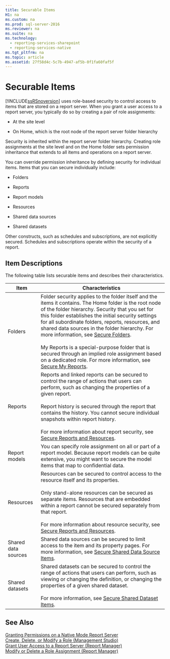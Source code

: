 ```yaml
---
title: Securable Items
H1: na
ms.custom: na
ms.prod: sql-server-2016
ms.reviewer: na
ms.suite: na
ms.technology: 
  - reporting-services-sharepoint
  - reporting-services-native
ms.tgt_pltfrm: na
ms.topic: article
ms.assetid: 27f58d4c-5c7b-4947-af5b-0f1fa60faf5f
---
```

# Securable Items
  [!INCLUDE[ssRSnoversion](../../Topics/TopicNameContainA/includes/ssRSnoversion_md.md)] uses role-based security to control access to items that are stored on a report server. When you grant a user access to a report server, you typically do so by creating a pair of role assignments:  
  
-   At the site level  
  
-   On Home, which is the root node of the report server folder hierarchy  
  
 Security is inherited within the report server folder hierarchy. Creating role assignments at the site level and on the Home folder sets permission inheritance that extends to all items and operations on a report server.  
  
 You can override permission inheritance by defining security for individual items. Items that you can secure individually include:  
  
-   Folders  
  
-   Reports  
  
-   Report models  
  
-   Resources  
  
-   Shared data sources  
  
-   Shared datasets  
  
 Other constructs, such as schedules and subscriptions, are not explicitly secured. Schedules and subscriptions operate within the security of a report.  
  
## Item Descriptions  
 The following table lists securable items and describes their characteristics.  
  
|Item|Characteristics|  
|----------|---------------------|  
|Folders|Folder security applies to the folder itself and the items it contains. The Home folder is the root node of the folder hierarchy. Security that you set for this folder establishes the initial security settings for all subordinate folders, reports, resources, and shared data sources in the folder hierarchy. For more information, see [Secure Folders](../../Topics/TopicNameNotContainA/Secure-Folders.md).<br /><br /> My Reports is a special-purpose folder that is secured through an implied role assignment based on a dedicated role. For more information, see [Secure My Reports](../../Topics/TopicNameNotContainA/Secure-My-Reports.md).|  
|Reports|Reports and linked reports can be secured to control the range of actions that users can perform, such as changing the properties of a given report.<br /><br /> Report history is secured through the report that contains the history. You cannot secure individual snapshots within report history.<br /><br /> For more information about report security, see [Secure Reports and Resources](../../Topics/TopicNameNotContainA/Secure-Reports-and-Resources.md).|  
|Report models|You can specify role assignment on all or part of a report model. Because report models can be quite extensive, you might want to secure the model items that map to confidential data.|  
|Resources|Resources can be secured to control access to the resource itself and its properties.<br /><br /> Only stand-alone resources can be secured as separate items. Resources that are embedded within a report cannot be secured separately from that report.<br /><br /> For more information about resource security, see [Secure Reports and Resources](../../Topics/TopicNameNotContainA/Secure-Reports-and-Resources.md).|  
|Shared data sources|Shared data sources can be secured to limit access to the item and its property pages. For more information, see [Secure Shared Data Source Items](../../Topics/TopicNameNotContainA/Secure-Shared-Data-Source-Items.md).|  
|Shared datasets|Shared datasets can be secured to control the range of actions that users can perform, such as viewing or changing the definition, or changing the properties of a given shared dataset.<br /><br /> For more information, see [Secure Shared Dataset Items](../../Topics/TopicNameNotContainA/Secure-Shared-Dataset-Items.md).|  
  
## See Also  
 [Granting Permissions on a Native Mode Report Server](../../Topics/TopicNameContainA/Granting-Permissions-on-a-Native-Mode-Report-Server.md)   
 [Create, Delete, or Modify a Role &#40;Management Studio&#41;](../../Topics/TopicNameContainA/Create--Delete--or-Modify-a-Role--Management-Studio-.md)   
 [Grant User Access to a Report Server &#40;Report Manager&#41;](../../Topics/TopicNameContainA/Grant-User-Access-to-a-Report-Server--Report-Manager-.md)   
 [Modify or Delete a Role Assignment &#40;Report Manager&#41;](../../Topics/TopicNameContainA/Modify-or-Delete-a-Role-Assignment--Report-Manager-.md)  
  
  